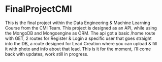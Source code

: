 # FinalProjectCMI
This is the final project within the Data Engineering & Machine Learning Course from the CMI Team.
This project is designed as an API, while using the MongoDB and Mongoengine as ORM. The api got a basic /home route with GET, 2 routes for Register & Login a specific user that goes straight into the DB, a route designed for Lead Creation where you can upload & fill it with photo and info about that lead. This is it for the moment, i`ll come back with updates, work still in progress.
